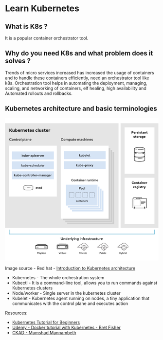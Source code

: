 # Learn Kubernetes

## What is K8s ?

It is a popular container orchestrator tool.

## Why do you need K8s and what problem does it solves ?

Trends of micro services increased has increased the usage of containers and to handle these containers efficiently, need an 
orchestrator tool like k8s. Orchestration tool helps in automating the deployment, managing, scaling, and networking of containers, 
elf healing, high availability and Automated rollouts and rollbacks.

## Kubernetes architecture and basic terminologies

![kubernetes_architecture](/img/kube-arch.png)

Image source - Red hat - [Introduction to Kubernetes architecture](https://www.redhat.com/en/topics/containers/kubernetes-architecture)

* Kubernetes - The whole orchestration system
* Kubectl - It is a command-line tool, allows you to run commands against Kubernetes clusters
* Node/worker - Single server in the kubernetes cluster
* Kubelet - Kubernetes agent running on nodes, a tiny application that communicates with the control plane and executes action




Resources:

* [Kubernetes Tutorial for Beginners](https://www.youtube.com/watch?v=X48VuDVv0do&t=2s)
* [Udemy - Docker tutorial with Kubernetes - Bret Fisher](https://www.udemy.com/course/docker-mastery/)
* [CKAD - Mumshad Mannambeth](https://www.udemy.com/course/certified-kubernetes-application-developer/learn/lecture/12321104#content)
